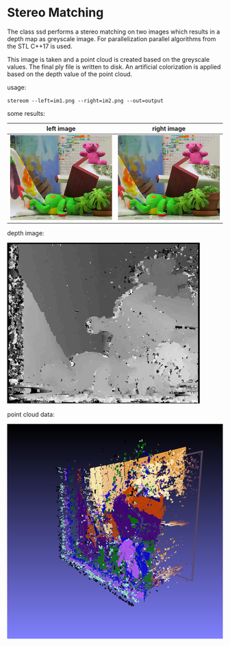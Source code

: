 # Stereo Matching

The class ssd performs a stereo matching on two images which results in a depth map as greyscale image.
For parallelization parallel algorithms from the STL C++17 is used.

This image is taken and a point cloud is created based on the greyscale values. The final ply file is written to disk.
An artificial colorization is applied based on the depth value of the point cloud.

usage:
```
stereom --left=im1.png --right=im2.png --out=output
```

some results:

| left image| right image |
|---|---|
|![image](../data/im1.png)|![image](../data/im2.png)|

depth image:

![image](../data/output_depth.png)

point cloud data:

![image](../data/point_cloud00.png)